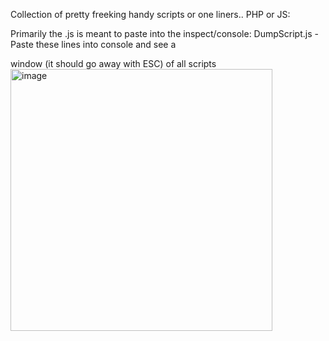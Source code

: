 Collection of pretty freeking handy scripts or one liners.. PHP or JS:

Primarily the .js is meant to paste into the inspect/console:
DumpScript.js - Paste these lines into console and see a <div> window (it should go away with ESC) of all scripts
<img width="419" alt="image" src="https://github.com/djsubstance/Essential-JS-or-PHP-one-liners/assets/20057689/a944fd34-1e76-4001-8962-b97032901427">
